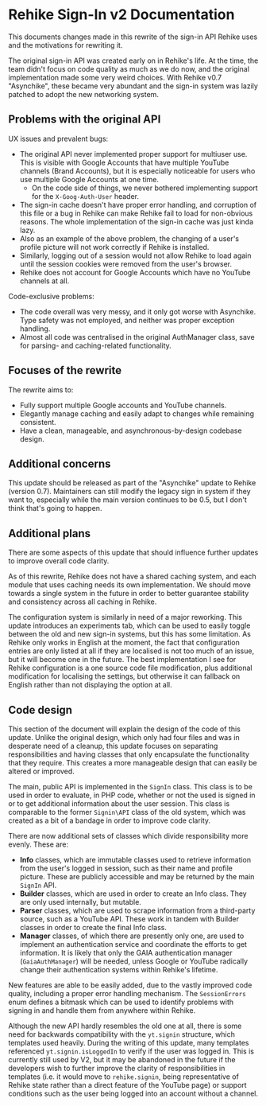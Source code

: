 # Rehike Sign-In v2 Documentation

This documents changes made in this rewrite of the sign-in API Rehike uses and the motivations for rewriting it.

The original sign-in API was created early on in Rehike's life. At the time, the team didn't focus on code quality as much as we do now, and the original implementation made some very weird choices. With Rehike v0.7 "Asynchike", these became very abundant and the sign-in system was lazily patched to adopt the new networking system.

## Problems with the original API

UX issues and prevalent bugs:
- The original API never implemented proper support for multiuser use. This is visible with Google Accounts that have multiple YouTube channels (Brand Accounts), but it is especially noticeable for users who use multiple Google Accounts at one time.
    - On the code side of things, we never bothered implementing support for the `X-Goog-Auth-User` header.
- The sign-in cache doesn't have proper error handling, and corruption of this file or a bug in Rehike can make Rehike fail to load for non-obvious reasons. The whole implementation of the sign-in cache was just kinda lazy.
- Also as an example of the above problem, the changing of a user's profile picture will not work correctly if Rehike is installed.
- Similarly, logging out of a session would not allow Rehike to load again until the session cookies were removed from the user's browser.
- Rehike does not account for Google Accounts which have no YouTube channels at all.

Code-exclusive problems:
- The code overall was very messy, and it only got worse with Asynchike. Type safety was not employed, and neither was proper exception handling.
- Almost all code was centralised in the original AuthManager class, save for parsing- and caching-related functionality.

## Focuses of the rewrite

The rewrite aims to:
- Fully support multiple Google accounts and YouTube channels.
- Elegantly manage caching and easily adapt to changes while remaining consistent.
- Have a clean, manageable, and asynchronous-by-design codebase design.

## Additional concerns

This update should be released as part of the "Asynchike" update to Rehike (version 0.7). Maintainers can still modify the legacy sign in system if they want to, especially while the main version continues to be 0.5, but I don't think that's going to happen.

## Additional plans

There are some aspects of this update that should influence further updates to improve overall code clarity.

As of this rewrite, Rehike does not have a shared caching system, and each module that uses caching needs its own implementation. We should move towards a single system in the future in order to better guarantee stability and consistency across all caching in Rehike.

The configuration system is similarly in need of a major reworking. This update introduces an experiments tab, which can be used to easily toggle between the old and new sign-in systems, but this has some limitation. As Rehike only works in English at the moment, the fact that configuration entries are only listed at all if they are localised is not too much of an issue, but it will become one in the future. The best implementation I see for Rehike configuration is a one source code file modification, plus additional modification for localising the settings, but otherwise it can fallback on English rather than not displaying the option at all.

## Code design

This section of the document will explain the design of the code of this update. Unlike the original design, which only had four files and was in desperate need of a cleanup, this update focuses on separating responsibilities and having classes that only encapsulate the functionality that they require. This creates a more manageable design that can easily be altered or improved.

The main, public API is implemented in the `SignIn` class. This class is to be used in order to evaluate, in PHP code, whether or not the used is signed in or to get additional information about the user session. This class is comparable to the former `Signin\API` class of the old system, which was created as a bit of a bandage in order to improve code clarity.

There are now additional sets of classes which divide responsibility more evenly. These are:
- **Info** classes, which are immutable classes used to retrieve information from the user's logged in session, such as their name and profile picture. These are publicly accessible and may be returned by the main `SignIn` API.
- **Builder** classes, which are used in order to create an Info class. They are only used internally, but mutable.
- **Parser** classes, which are used to scrape information from a third-party source, such as a YouTube API. These work in tandem with Builder classes in order to create the final Info class.
- **Manager** classes, of which there are presently only one, are used to implement an authentication service and coordinate the efforts to get information. It is likely that only the GAIA authentication manager (`GaiaAuthManager`) will be needed, unless Google or YouTube radically change their authentication systems within Rehike's lifetime.

New features are able to be easily added, due to the vastly improved code quality, including a proper error handling mechanism. The `SessionErrors` enum defines a bitmask which can be used to identify problems with signing in and handle them from anywhere within Rehike.

Although the new API hardly resembles the old one at all, there is some need for backwards compatibility with the `yt.signin` structure, which templates used heavily. During the writing of this update, many templates referenced `yt.signin.isLoggedIn` to verify if the user was logged in. This is currently still used by V2, but it may be abandoned in the future if the developers wish to further improve the clarity of responsibilities in templates (i.e. it would move to `rehike.signin`, being representative of Rehike state rather than a direct feature of the YouTube page) or support conditions such as the user being logged into an account without a channel.